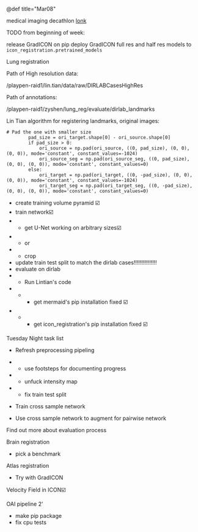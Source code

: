 @def title="Mar08"


medical imaging decathlon
[lonk](http://medicaldecathlon.com/)


TODO from beginning of week:

release GradICON on pip
deploy GradICON full res and half res models to `icon_registration.pretrained_models`

Lung registration

Path of High resolution data:

/playpen-raid1/lin.tian/data/raw/DIRLABCasesHighRes

Path of annotations: 

/playpen-raid1/zyshen/lung_reg/evaluate/dirlab_landmarks

Lin Tian algorithm for registering landmarks, original images:

```
# Pad the one with smaller size
        pad_size = ori_target.shape[0] - ori_source.shape[0]
        if pad_size > 0:
            ori_source = np.pad(ori_source, ((0, pad_size), (0, 0), (0, 0)), mode='constant', constant_values=-1024)
            ori_source_seg = np.pad(ori_source_seg, ((0, pad_size), (0, 0), (0, 0)), mode='constant', constant_values=0)
        else:
            ori_target = np.pad(ori_target, ((0, -pad_size), (0, 0), (0, 0)), mode='constant', constant_values=-1024)
            ori_target_seg = np.pad(ori_target_seg, ((0, -pad_size), (0, 0), (0, 0)), mode='constant', constant_values=0)
```

- create training volume pyramid ☑️
- train network☑️
- - get U-Net working on arbitrary sizes☑️
- - or
- - crop
- update train test split to match the dirlab cases!!!!!!!!!!!!!!!
- evaluate on dirlab
- - Run Lintian's code
- - - get mermaid's pip installation fixed ☑️
- - - get icon_registration's pip installation fixed ☑️

Tuesday Night task list

- Refresh preprocessing pipeling
- - use footsteps for documenting progress
- - unfuck intensity map 
- - fix train test split


- Train cross sample network

- Use cross sample network to augment for pairwise network

Find out more about evaluation process


Brain registration

- pick a benchmark

Atlas registration

- Try with GradICON

Velocity Field in ICON☑️


OAI pipeline 2'

- make pip package
- fix cpu tests


